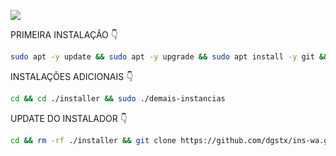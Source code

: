 ![](https://media0.giphy.com/media/Ois2yfewu6awL86Asc/giphy.gif?cid=ecf05e476xkuoqkklcut14fe0filqg2cuzcicvmkdu6j8o43&ep=v1_gifs_search&rid=giphy.gif&ct=g)

PRIMEIRA INSTALAÇÃO 👇
```bash
sudo apt -y update && sudo apt -y upgrade && sudo apt install -y git && git clone https://github.com/dgstx/ins-wa.git installer && sudo chmod -R 777 ./installer && cd ./installer && sudo ./primeira-instancia
```

INSTALAÇÕES ADICIONAIS 👇
```bash
cd && cd ./installer && sudo ./demais-instancias
```

 UPDATE DO INSTALADOR 👇
```bash
cd && rm -rf ./installer && git clone https://github.com/dgstx/ins-wa.git installer && sudo chmod -R 777 ./installer && cd ./installer && sudo ./demais-instancias
````
